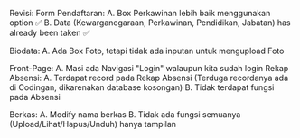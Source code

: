 Revisi:
Form Pendaftaran: 
A. Box Perkawinan lebih baik menggunakan option ✅
B. Data (Kewarganegaraan, Perkawinan, Pendidikan, Jabatan) has already been taken ✅

Biodata:
A. Ada Box Foto, tetapi tidak ada inputan untuk mengupload Foto

Front-Page:
A. Masi ada Navigasi "Login" walaupun kita sudah login
Rekap Absensi:
A. Terdapat record pada Rekap Absensi (Terduga recordanya ada di Codingan, dikarenakan database kosongan)
B. Tidak terdapat fungsi pada Absensi

Berkas:
A. Modify nama berkas 
B. Tidak ada fungsi semuanya (Upload/Lihat/Hapus/Unduh) hanya tampilan
